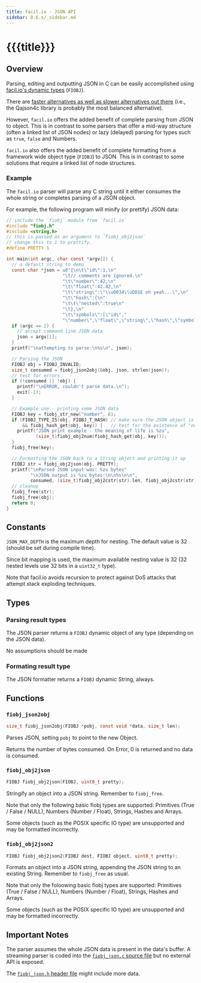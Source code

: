 ```yaml
---
title: facil.io - JSON API
sidebar: 0.6.x/_sidebar.md
---
```

# {{{title}}}

## Overview

Parsing, editing and outputting JSON in C can be easily accomplished using [facil.io's dynamic types](fiobj.md) (`FIOBJ`).

There are [faster alternatives as well as slower alternatives out there](json_performance.html) (i.e., the Qajson4c library is probably the most balanced alternative).

However, `facil.io` offers the added benefit of complete parsing from JSON to object. This is in contrast to some parsers that offer a mid-way structure (often a linked list of JSON nodes) or lazy (delayed) parsing for types such as `true`, `false` and Numbers.

`facil.io` also offers the added benefit of complete formatting from a framework wide object type (`FIOBJ`) to JSON. This is in contrast to some solutions that require a linked list of node structures.

### Example

The `facil.io` parser will parse any C string until it either consumes the whole string or completes parsing of a JSON object.

For example, the following program will minify (or prettify) JSON data:

```c
// include the `fiobj` module from `facil.io`
#include "fiobj.h"
#include <string.h>
// this is passed as an argument to `fiobj_obj2json`
// change this to 1 to prettify.
#define PRETTY 1

int main(int argc, char const *argv[]) {
  // a default string to demo
  const char *json = u8"{\n\t\"id\":1,\n"
                     "\t// comments are ignored.\n"
                     "\t\"number\":42,\n"
                     "\t\"float\":42.42,\n"
                     "\t\"string\":\"\\uD834\\uDD1E oh yeah...\",\n"
                     "\t\"hash\":{\n"
                     "\t\t\"nested\":true\n"
                     "\t},\n"
                     "\t\"symbols\":[\"id\","
                     "\"number\",\"float\",\"string\",\"hash\",\"symbols\"]\n}";
  if (argc == 2) {
    // accept command line JSON data
    json = argv[1];
  }
  printf("\nattempting to parse:\n%s\n", json);

  // Parsing the JSON
  FIOBJ obj = FIOBJ_INVALID;
  size_t consumed = fiobj_json2obj(&obj, json, strlen(json));
  // test for errors
  if (!consumed || !obj) {
    printf("\nERROR, couldn't parse data.\n");
    exit(-1);
  }

  // Example use - printing some JSON data
  FIOBJ key = fiobj_str_new("number", 6);
  if (FIOBJ_TYPE_IS(obj, FIOBJ_T_HASH) // make sure the JSON object is a Hash
      && fiobj_hash_get(obj, key)) {   // test for the existence of "number"
    printf("JSON print example - the meaning of life is %zu",
           (size_t)fiobj_obj2num(fiobj_hash_get(obj, key)));
  }
  fiobj_free(key);

  // Formatting the JSON back to a String object and printing it up
  FIOBJ str = fiobj_obj2json(obj, PRETTY);
  printf("\nParsed JSON input was: %zu bytes"
         "\nJSON output is %zu bytes:\n\n%s\n\n",
         consumed, (size_t)fiobj_obj2cstr(str).len, fiobj_obj2cstr(str).data);
  // cleanup
  fiobj_free(str);
  fiobj_free(obj);
  return 0;
}
```

## Constants

`JSON_MAX_DEPTH` is the maximum depth for nesting. The default value is 32 (should be set during compile time).

Since bit mapping is used, the maximum available nesting value is 32 (32 nested levels use 32 bits in a `uint32_t` type).

Note that facil.io avoids recursion to protect against DoS attacks that attempt stack exploding techniques. 

## Types

### Parsing result types

The JSON parser returns a `FIOBJ` dynamic object of any type (depending on the JSON data).

No assumptions should be made 

### Formating result type

The JSON formatter returns a `FIOBJ` dynamic String, always.

## Functions

### `fiobj_json2obj`

```c
size_t fiobj_json2obj(FIOBJ *pobj, const void *data, size_t len);
```

Parses JSON, setting `pobj` to point to the new Object.

Returns the number of bytes consumed. On Error, 0 is returned and no data is consumed.
 

### `fiobj_obj2json`

```c
FIOBJ fiobj_obj2json(FIOBJ, uint8_t pretty);
```

Stringify an object into a JSON string. Remember to `fiobj_free`.

Note that only the following basic fiobj types are supported: Primitives (True / False / NULL), Numbers (Number / Float), Strings, Hashes and Arrays.
 
Some objects (such as the POSIX specific IO type) are unsupported and may be formatted incorrectly.

### `fiobj_obj2json2`

```c
FIOBJ fiobj_obj2json2(FIOBJ dest, FIOBJ object, uint8_t pretty);
```

Formats an object into a JSON string, appending the JSON string to an existing String. Remember to `fiobj_free` as usual.

Note that only the foloowing basic fiobj types are supported: Primitives (True / False / NULL), Numbers (Number / Float), Strings, Hashes and Arrays.
 
Some objects (such as the POSIX specific IO type) are unsupported and may be formatted incorrectly.
 
## Important Notes

The parser assumes the whole JSON data is present in the data's buffer. A streaming parser is coded into the [`fiobj_json.c` source file](https://github.com/boazsegev/facil.io/blob/master/lib/facil/core/types/fiobj/fiobj_json.c) but no external API is exposed.

The [`fiobj_json.h` header file](https://github.com/boazsegev/facil.io/blob/master/lib/facil/core/types/fiobj/fiobj_json.h) might include more data.
